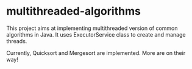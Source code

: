 # multithreaded-algorithms

This project aims at implementing multithreaded version of common algorithms in Java. It uses ExecutorService class to create and manage threads.

Currently, Quicksort and Mergesort are implemented. More are on their way!
